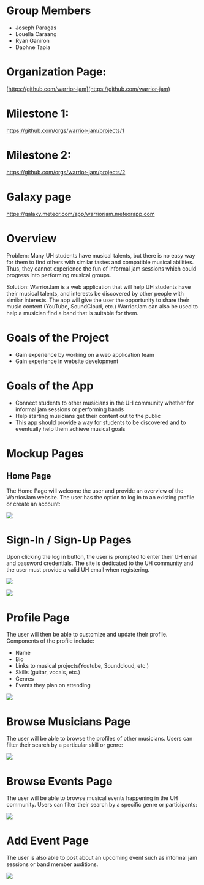 # Group Members 
- Joseph Paragas
- Louella Caraang 
- Ryan Ganiron 
- Daphne Tapia 

# Organization Page: 
[https://github.com/warrior-jam](https://github.com/warrior-jam)

# Milestone 1: 
https://github.com/orgs/warrior-jam/projects/1

# Milestone 2: 
https://github.com/orgs/warrior-jam/projects/2

# Galaxy page
https://galaxy.meteor.com/app/warriorjam.meteorapp.com

# Overview 
Problem: Many UH students have musical talents, but there is no easy way for them to find others with similar tastes and compatible musical abilities. Thus, they cannot experience the fun of informal jam sessions which could progress into performing musical groups.

Solution: WarriorJam is a web application that will help UH students have their musical talents, and interests be discovered by other people with similar interests. The app will give the user the opportunity to share their music content (YouTube, SoundCloud, etc.) WarriorJam can also be used to help a musician find a band that is suitable for them.  

# Goals of the Project
- Gain experience by working on a web application team
- Gain experience in website development 

# Goals of the App
- Connect students to other musicians in the UH community whether for informal jam sessions or performing bands
- Help starting musicians get their content out to the public
- This app should provide a way for students to be discovered and to eventually help them achieve musical goals 

# Mockup Pages 
## Home Page 
The Home Page will welcome the user and provide an overview of the WarriorJam website. The user has the option to log in to an existing profile or create an account:  

![](images/LandingPage.png)

# Sign-In / Sign-Up Pages
Upon clicking the log in button, the user is prompted to enter their UH email and password credentials. The site is dedicated to the UH community and the user must provide a valid UH email when registering.

![](images/SignIn.png)

![](images/SignUp.png)

# Profile Page
The user will then be able to customize and update their profile. Components of the profile include: 
- Name
- Bio 
- Links to musical projects(Youtube, Soundcloud, etc.)
- Skills (guitar, vocals, etc.)
- Genres 
- Events they plan on attending

![](images/Profile.png)

# Browse Musicians Page
The user will be able to browse the profiles of other musicians. Users can filter their search by a particular skill or genre:

![](images/BrowseMusicians.png)

# Browse Events Page
The user will be able to browse musical events happening in the UH community. Users can filter their search by a specific genre or participants:

![](images/BrowseEvents.png)

# Add Event Page
The user is also able to post about an upcoming event such as informal jam sessions or band member auditions.

![](images/AddEvent.png)


